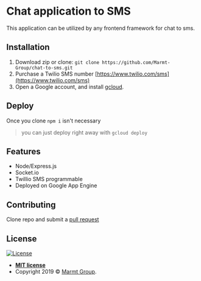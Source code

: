 # Chat application to SMS

This application can be utilized by any frontend framework for chat to sms. 

## Installation
1. Download zip or clone: `git clone https://github.com/Marmt-Group/chat-to-sms.git`
2. Purchase a Twilio SMS number [https://www.twilio.com/sms](https://www.twilio.com/sms)
3. Open a Google account, and install [gcloud](https://cloud.google.com/sdk/install).

## Deploy
Once you clone `npm i` isn't necessary
> you can just deploy right away with 
`gcloud deploy`

## Features
* Node/Express.js
* Socket.io
* Twillio SMS programmable
* Deployed on Google App Engine

## Contributing

Clone repo and submit a [pull request](https://github.com/Marmt-Group/chat-to-sms/pulls)

## License

[![License](http://img.shields.io/:license-mit-blue.svg?style=flat-square)](http://badges.mit-license.org)

- **[MIT license](http://opensource.org/licenses/mit-license.php)**
- Copyright 2019 © <a href="https://marmt.io" target="_blank">Marmt Group</a>.
